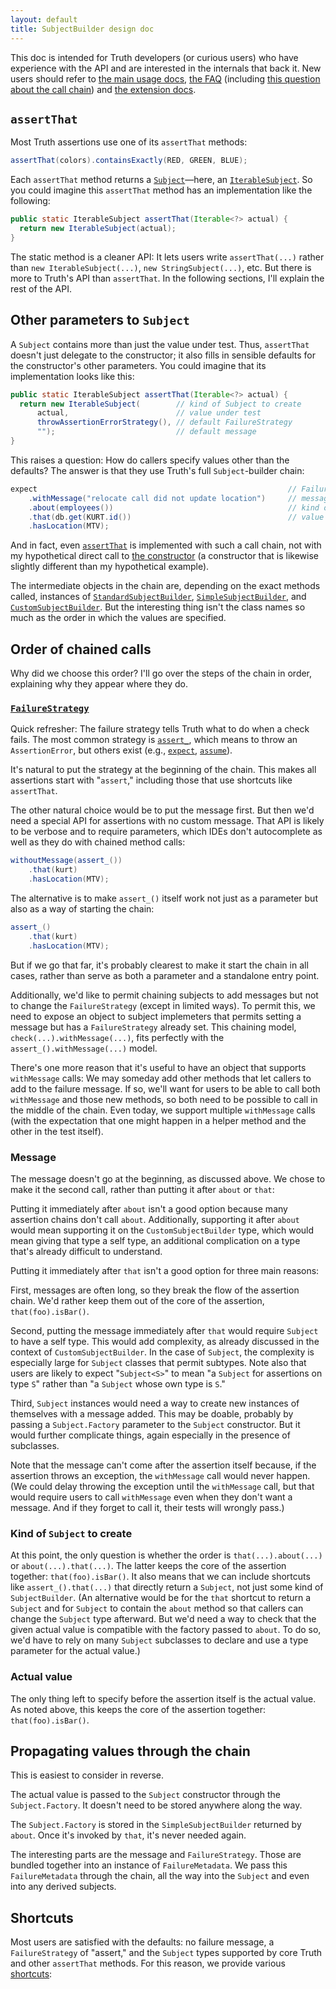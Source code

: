 ```yaml
---
layout: default
title: SubjectBuilder design doc
---
```


This doc is intended for Truth developers (or curious users) who have experience
with the API and are interested in the internals that back it. New users should
refer to [the main usage docs](index), [the FAQ](faq) (including [this question
about the call chain][shortcuts]) and [the extension docs](extension).

## `assertThat`

Most Truth assertions use one of its `assertThat` methods:

```java
assertThat(colors).containsExactly(RED, GREEN, BLUE);
```

Each `assertThat` method returns a [`Subject`]―here, an [`IterableSubject`]. So
you could imagine this `assertThat` method has an implementation like the
following:

```java
public static IterableSubject assertThat(Iterable<?> actual) {
  return new IterableSubject(actual);
}
```

The static method is a cleaner API: It lets users write `assertThat(...)` rather
than `new IterableSubject(...)`, `new StringSubject(...)`, etc. But there is
more to Truth's API than `assertThat`. In the following sections, I'll explain
the rest of the API.

## Other parameters to `Subject`

A `Subject` contains more than just the value under test. Thus, `assertThat`
doesn't just delegate to the constructor; it also fills in sensible defaults for
the constructor's other parameters. You could imagine that its implementation
looks like this:

```java
public static IterableSubject assertThat(Iterable<?> actual) {
  return new IterableSubject(        // kind of Subject to create
      actual,                        // value under test
      throwAssertionErrorStrategy(), // default FailureStrategy
      "");                           // default message
}
```

This raises a question: How do callers specify values other than the defaults?
The answer is that they use Truth's full `Subject`-builder chain:

```java
expect                                                        // FailureStrategy
    .withMessage("relocate call did not update location")     // message
    .about(employees())                                       // kind of Subject to create
    .that(db.get(KURT.id())                                   // value under test
    .hasLocation(MTV);
```

And in fact, even [`assertThat`] is implemented with such a call chain, not with
my hypothetical direct call to [the constructor][`IterableSubject`] (a
constructor that is likewise slightly different than my hypothetical example).

The intermediate objects in the chain are, depending on the exact methods
called, instances of [`StandardSubjectBuilder`], [`SimpleSubjectBuilder`], and
[`CustomSubjectBuilder`]. But the interesting thing isn't the class names so
much as the order in which the values are specified.

## Order of chained calls

Why did we choose this order? I'll go over the steps of the chain in order,
explaining why they appear where they do.

### [`FailureStrategy`]

Quick refresher: The failure strategy tells Truth what to do when a check fails.
The most common strategy is [`assert_`], which means to throw an
`AssertionError`, but others exist (e.g., [`expect`], [`assume`]).

It's natural to put the strategy at the beginning of the chain. This makes all
assertions start with "`assert`," including those that use shortcuts like
`assertThat`.

The other natural choice would be to put the message first. But then we'd need a
special API for assertions with no custom message. That API is likely to be
verbose and to require parameters, which IDEs don't autocomplete as well as they
do with chained method calls:

```java
withoutMessage(assert_())
    .that(kurt)
    .hasLocation(MTV);
```

The alternative is to make `assert_()` itself work not just as a parameter but
also as a way of starting the chain:

```java
assert_()
    .that(kurt)
    .hasLocation(MTV);
```

But if we go that far, it's probably clearest to make it start the chain in all
cases, rather than serve as both a parameter and a standalone entry point.

Additionally, we'd like to permit chaining subjects to add messages but not to
change the `FailureStrategy` (except in limited ways). To permit this, we need
to expose an object to subject implemeters that permits setting a message but
has a `FailureStrategy` already set. This chaining model,
`check(...).withMessage(...)`, fits perfectly with the
`assert_().withMessage(...)` model.

There's one more reason that it's useful to have an object that supports
`withMessage` calls: We may someday add other methods that let callers to add to
the failure message. If so, we'll want for users to be able to call both
`withMessage` and those new methods, so both need to be possible to call in the
middle of the chain. Even today, we support multiple `withMessage` calls (with
the expectation that one might happen in a helper method and the other in the
test itself).

### Message

The message doesn't go at the beginning, as discussed above. We chose to make it
the second call, rather than putting it after `about` or `that`:

Putting it immediately after `about` isn't a good option because many assertion
chains don't call `about`. Additionally, supporting it after `about` would mean
supporting it on the `CustomSubjectBuilder` type, which would mean giving that
type a self type, an additional complication on a type that's already difficult
to understand.

Putting it immediately after `that` isn't a good option for three main reasons:

First, messages are often long, so they break the flow of the assertion chain.
We'd rather keep them out of the core of the assertion, `that(foo).isBar()`.

Second, putting the message immediately after `that` would require `Subject` to
have a self type. This would add complexity, as already discussed in the context
of `CustomSubjectBuilder`. In the case of `Subject`, the complexity is
especially large for `Subject` classes that permit subtypes. Note also that
users are likely to expect "`Subject<S>`" to mean "a `Subject` for assertions on
type `S`" rather than "a `Subject` whose own type is `S`."

Third, `Subject` instances would need a way to create new instances of
themselves with a message added. This may be doable, probably by passing a
`Subject.Factory` parameter to the `Subject` constructor. But it would further
complicate things, again especially in the presence of subclasses.

Note that the message can't come after the assertion itself because, if the
assertion throws an exception, the `withMessage` call would never happen. (We
could delay throwing the exception until the `withMessage` call, but that would
require users to call `withMessage` even when they don't want a message. And if
they forget to call it, their tests will wrongly pass.)

### Kind of `Subject` to create

At this point, the only question is whether the order is `that(...).about(...)`
or `about(...).that(...)`. The latter keeps the core of the assertion together:
`that(foo).isBar()`. It also means that we can include shortcuts like
`assert_().that(...)` that directly return a `Subject`, not just some kind of
`SubjectBuilder`. (An alternative would be for the `that` shortcut to return a
`Subject` and for `Subject` to contain the `about` method so that callers can
change the `Subject` type afterward. But we'd need a way to check that the given
actual value is compatible with the factory passed to `about`. To do so, we'd
have to rely on many `Subject` subclasses to declare and use a type parameter
for the actual value.)

### Actual value

The only thing left to specify before the assertion itself is the actual value.
As noted above, this keeps the core of the assertion together:
`that(foo).isBar()`.

## Propagating values through the chain

This is easiest to consider in reverse.

The actual value is passed to the `Subject` constructor through the
`Subject.Factory`. It doesn't need to be stored anywhere along the way.

The `Subject.Factory` is stored in the `SimpleSubjectBuilder` returned by
`about`. Once it's invoked by `that`, it's never needed again.

The interesting parts are the message and `FailureStrategy`. Those are bundled
together into an instance of `FailureMetadata`. We pass this `FailureMetadata`
through the chain, all the way into the `Subject` and even into any derived
subjects.

## Shortcuts

Most users are satisfied with the defaults: no failure message, a
`FailureStrategy` of "assert," and the `Subject` types supported by core Truth
and other `assertThat` methods. For this reason, we provide various [shortcuts]:

<object data="images/truthassertionflowchart.svg" type="image/svg+xml"></object>

<!-- References -->

[`Subject`]:    https://truth.dev/api/latest/com/google/common/truth/Subject.html
[`IterableSubject`]:    https://truth.dev/api/latest/com/google/common/truth/IterableSubject.html
[`IterableOfProtosSubject`]:         https://truth.dev/api/latest/com/google/common/truth/extensions/proto/IterableOfProtosSubject.html
[`ProtoTruth`]:         https://truth.dev/api/latest/com/google/common/truth/extensions/proto/ProtoTruth.html
[`CustomSubjectBuilder`]:    https://truth.dev/api/latest/com/google/common/truth/CustomSubjectBuilder.html
[`CustomSubjectBuilder.Factory`]:    https://truth.dev/api/latest/com/google/common/truth/CustomSubjectBuilder.Factory.html
[`StandardSubjectBuilder`]:    https://truth.dev/api/latest/com/google/common/truth/StandardSubjectBuilder.html
[`SimpleSubjectBuilder`]:    https://truth.dev/api/latest/com/google/common/truth/SimpleSubjectBuilder.html
[`assertThat`]: https://github.com/google/truth/blob/master/core/src/main/java/com/google/common/truth/Truth.java
[`FailureStrategy`]: https://truth.dev/api/latest/com/google/common/truth/FailureStrategy.html
[`assert_`]: https://truth.dev/api/latest/com/google/common/truth/Truth.html#assert_--
[`expect`]: https://truth.dev/api/latest/com/google/common/truth/Expect.html
[`assume`]: https://truth.dev/api/latest/com/google/common/truth/TruthJUnit.html#assume--
[shortcuts]: faq#full-chain
